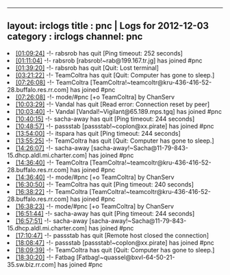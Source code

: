 
---
layout: irclogs
title : pnc | Logs for 2012-12-03
category : irclogs
channel: pnc
---
<li class="logitem"><a href="#01:09:24" name="01:09:24" class="time">[01:09:24]</a> -!- <span class="quit">rabsrob</span> has quit [Ping timeout: 252 seconds] </li>
<li class="logitem"><a href="#01:11:04" name="01:11:04" class="time">[01:11:04]</a> -!- <span class="join">rabsrob</span> [rabsrob!~rab@199.167.tr.jg] has joined #pnc </li>
<li class="logitem"><a href="#01:39:20" name="01:39:20" class="time">[01:39:20]</a> -!- <span class="quit">rabsrob</span> has quit [Quit: Lost terminal] </li>
<li class="logitem"><a href="#03:21:22" name="03:21:22" class="time">[03:21:22]</a> -!- <span class="quit">TeamColtra</span> has quit [Quit: Computer has gone to sleep.] </li>
<li class="logitem"><a href="#07:26:08" name="07:26:08" class="time">[07:26:08]</a> -!- <span class="join">TeamColtra</span> [TeamColtra!~teamcoltr@kru-436-416-52-28.buffalo.res.rr.com] has joined #pnc </li>
<li class="logitem"><a href="#07:26:08" name="07:26:08" class="time">[07:26:08]</a> -!- mode/<span class="mode">#pnc</span> [+o TeamColtra] by ChanServ </li>
<li class="logitem"><a href="#10:03:29" name="10:03:29" class="time">[10:03:29]</a> -!- <span class="quit">Vandal</span> has quit [Read error: Connection reset by peer] </li>
<li class="logitem"><a href="#10:03:40" name="10:03:40" class="time">[10:03:40]</a> -!- <span class="join">Vandal</span> [Vandal!~Vigilant@65.189.mps.tgq] has joined #pnc </li>
<li class="logitem"><a href="#10:40:15" name="10:40:15" class="time">[10:40:15]</a> -!- <span class="quit">sacha-away</span> has quit [Ping timeout: 244 seconds] </li>
<li class="logitem"><a href="#10:48:57" name="10:48:57" class="time">[10:48:57]</a> -!- <span class="join">passstab</span> [passstab!~coplon@xx.pirate] has joined #pnc </li>
<li class="logitem"><a href="#13:54:00" name="13:54:00" class="time">[13:54:00]</a> -!- <span class="quit">itspara</span> has quit [Ping timeout: 244 seconds] </li>
<li class="logitem"><a href="#13:55:25" name="13:55:25" class="time">[13:55:25]</a> -!- <span class="quit">TeamColtra</span> has quit [Quit: Computer has gone to sleep.] </li>
<li class="logitem"><a href="#14:26:07" name="14:26:07" class="time">[14:26:07]</a> -!- <span class="join">sacha-away</span> [sacha-away!~Sacha@11-79-843-15.dhcp.aldl.mi.charter.com] has joined #pnc </li>
<li class="logitem"><a href="#14:36:40" name="14:36:40" class="time">[14:36:40]</a> -!- <span class="join">TeamColtra</span> [TeamColtra!~teamcoltr@kru-436-416-52-28.buffalo.res.rr.com] has joined #pnc </li>
<li class="logitem"><a href="#14:36:40" name="14:36:40" class="time">[14:36:40]</a> -!- mode/<span class="mode">#pnc</span> [+o TeamColtra] by ChanServ </li>
<li class="logitem"><a href="#16:30:50" name="16:30:50" class="time">[16:30:50]</a> -!- <span class="quit">TeamColtra</span> has quit [Ping timeout: 240 seconds] </li>
<li class="logitem"><a href="#16:38:22" name="16:38:22" class="time">[16:38:22]</a> -!- <span class="join">TeamColtra</span> [TeamColtra!~teamcoltr@kru-436-416-52-28.buffalo.res.rr.com] has joined #pnc </li>
<li class="logitem"><a href="#16:38:23" name="16:38:23" class="time">[16:38:23]</a> -!- mode/<span class="mode">#pnc</span> [+o TeamColtra] by ChanServ </li>
<li class="logitem"><a href="#16:51:44" name="16:51:44" class="time">[16:51:44]</a> -!- <span class="quit">sacha-away</span> has quit [Ping timeout: 244 seconds] </li>
<li class="logitem"><a href="#16:57:51" name="16:57:51" class="time">[16:57:51]</a> -!- <span class="join">sacha-away</span> [sacha-away!~Sacha@11-79-843-15.dhcp.aldl.mi.charter.com] has joined #pnc </li>
<li class="logitem"><a href="#17:10:47" name="17:10:47" class="time">[17:10:47]</a> -!- <span class="quit">passstab</span> has quit [Remote host closed the connection] </li>
<li class="logitem"><a href="#18:08:47" name="18:08:47" class="time">[18:08:47]</a> -!- <span class="join">passstab</span> [passstab!~coplon@xx.pirate] has joined #pnc </li>
<li class="logitem"><a href="#18:09:39" name="18:09:39" class="time">[18:09:39]</a> -!- <span class="quit">TeamColtra</span> has quit [Quit: Computer has gone to sleep.] </li>
<li class="logitem"><a href="#18:30:20" name="18:30:20" class="time">[18:30:20]</a> -!- <span class="join">Fatbag</span> [Fatbag!~quassel@bxvl-64-50-21-35.sw.biz.rr.com] has joined #pnc </li>


